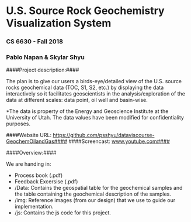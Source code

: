# U.S. Source Rock Geochemistry Visualization System
### CS 6630 - Fall 2018
### Pablo Napan & Skylar Shyu

####Project description:####

The plan is to give our users a birds-eye/detailed view of
the U.S. source rocks geochemical data (TOC, S1, S2, etc.) by displaying the data interactively
so it facilitates geoscientists in the analysis/exploration of the data at different
scales: data point, oil well and basin-wise.

*The data is property of the Energy and Geoscience Institute at the University of Utah. The data values have been modified
for confidentiality purposes.

####Website URL: https://github.com/psshyu/dataviscourse-GeochemOilandGas####
####Screencast: www.youtube.com####

####Overview:####

We are handing in:

- Process book (.pdf)
- Feedback Excersise (.pdf)
- /Data: Contains the geospatial table for the geochemical samples and the table containing the geochemical description of the samples.
- /img: Reference images (from our design) that we use to guide our implementation.
- /js: Contains the js code for this project.
